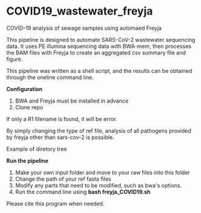 # COVID19_wastewater_freyja
COVID-19 analysis of sewage samples using automaed Freyja

This pipeline is designed to automate SARS-CoV-2 wastewater sequencing data. It uses PE illumina sequencing data with BWA-mem, then processes the BAM files with Freyja to create an aggregated csv summary file and figure. 

This pipeline was written as a shell script, and the results can be obtained through the oneline command line.

**Configuration**
1. BWA and Freyja must be installed in advance
2. Clone repo

If only a R1 filename is found, it will be error.

By simply changing the type of ref file, analysis of all pathogens provided by freyja other than sars-cov-2 is possible.

Example of diretory tree


**Run the pipeline**
1. Make your own input folder and move to your raw files into this folder
2. Change the path of your ref fasta files
3. Modify any parts that need to be modified, such as bwa's options.
4. Run the command line using **bash freyja_COVID19.sh**


Please cite this program when needed.
